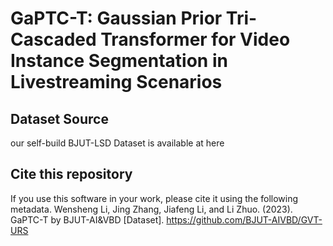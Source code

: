 # GaPTC-T: Gaussian Prior Tri-Cascaded Transformer for Video Instance Segmentation in Livestreaming Scenarios

## Dataset Source

our self-build BJUT-LSD Dataset is available at here

## Cite this repository
If you use this software in your work, please cite it using the following metadata.
Wensheng Li, Jing Zhang, Jiafeng Li, and Li Zhuo. (2023). GaPTC-T by BJUT-AI&VBD [Dataset]. https://github.com/BJUT-AIVBD/GVT-URS